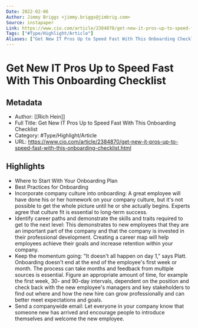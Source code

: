 ```yaml
---
Date: 2022-02-06
Author: Jimmy Briggs <jimmy.briggs@jimbrig.com>
Source: instapaper
Link: https://www.cio.com/article/2384870/get-new-it-pros-up-to-speed-fast-with-this-onboarding-checklist.html
Tags: ["#Type/Highlight/Article"]
Aliases: ["Get New IT Pros Up to Speed Fast With This Onboarding Checklist", "Get New IT Pros Up to Speed Fast With This Onboarding Checklist"]
---
```

# Get New IT Pros Up to Speed Fast With This Onboarding Checklist

## Metadata
- Author: [[Rich Hein]]
- Full Title: Get New IT Pros Up to Speed Fast With This Onboarding Checklist
- Category: #Type/Highlight/Article
- URL: https://www.cio.com/article/2384870/get-new-it-pros-up-to-speed-fast-with-this-onboarding-checklist.html

## Highlights
- Where to Start With Your Onboarding Plan
- Best Practices for Onboarding
- Incorporate company culture into onboarding: A great employee will have done his or her homework on your company culture, but it's not possible to get the whole picture until he or she actually begins. Experts agree that culture fit is essential to long-term success.
- Identify career paths and demonstrate the skills and traits required to get to the next level: This demonstrates to new employees that they are an important part of the company and that the company is invested in their professional development. Creating a career map will help employees achieve their goals and increase retention within your company.
- Keep the momentum going: "It doesn't all happen on day 1," says Platt. Onboarding doesn't end at the end of the employee's first week or month. The process can take months and feedback from multiple sources is essential. Figure an appropriate amount of time, for example the first week, 30- and 90-day intervals, dependent on the position and check back with the new employee's managers and key stakeholders to find out where and how the new hire can grow professionally and can better meet expectations and goals.
- Send a companywide email: Let everyone in your company know that someone new has arrived and encourage people to introduce themselves and welcome the new employee.
